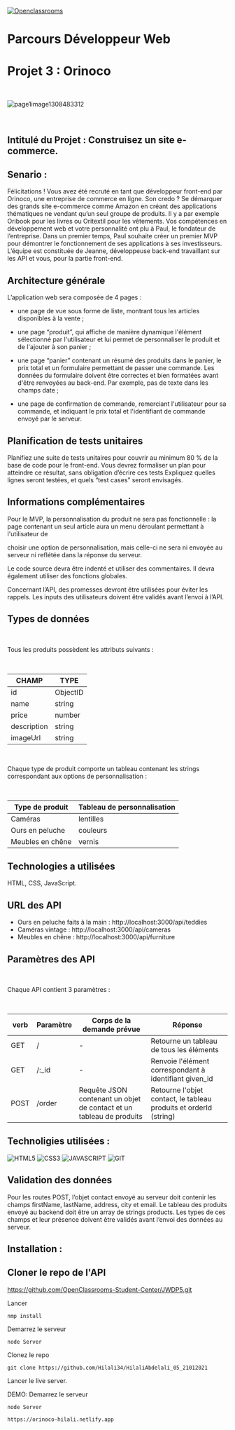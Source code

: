 [![Openclassrooms](https://camo.githubusercontent.com/e47c349811ac404b8147bd362c598e61c7d20225df17499c6373b44f6ee08a3d/68747470733a2f2f31746f3170726f67726573732e66722f77702d636f6e74656e742f75706c6f6164732f323031392f30352f6f70656e636c617373726f6f6d732d65313535373736313233363135382e706e67)](https://openclassrooms.com/)

# Parcours Développeur Web 
# Projet 3 : Orinoco

<br/>

![page1image1308483312](https://user.oc-static.com/upload/2019/09/04/15675819263013_image1.png)

<br/>

## Intitulé du Projet : Construisez un site e-commerce.

## Senario : 

Félicitations ! Vous avez été recruté en tant que développeur front-end par Orinoco, une entreprise de commerce en ligne.
Son credo ? Se démarquer des grands site e-commerce comme Amazon en créant des applications thématiques ne vendant qu’un seul groupe de produits. Il y a par exemple Oribook pour les livres ou Oritextil pour les vêtements.
Vos compétences en développement web et votre personnalité ont plu à Paul, le fondateur de l’entreprise.
Dans un premier temps, Paul souhaite créer un premier MVP pour démontrer le fonctionnement de ses applications à ses investisseurs.
L’équipe est constituée de Jeanne, développeuse back-end travaillant sur les API et vous, pour la partie front-end.

## Architecture générale

L’application web sera composée de 4 pages :

-    une page de vue sous forme de liste, montrant tous les articles disponibles à la vente ;
    
-    une page “produit”, qui affiche de manière dynamique l'élément sélectionné par l'utilisateur et lui permet de personnaliser le produit et de l'ajouter à son panier ;
    
-    une page “panier” contenant un résumé des produits dans le panier, le prix total et un formulaire permettant de passer une commande. Les données du formulaire doivent être correctes et bien formatées avant d'être renvoyées au back-end. Par exemple, pas de texte dans les champs date ;
    
-    une page de confirmation de commande, remerciant l'utilisateur pour sa commande, et indiquant le prix total et l'identifiant de commande envoyé par le serveur.

##  Planification de tests unitaires
    
   Planifiez une suite de tests unitaires pour couvrir au minimum 80 % de la base de code pour le front-end. Vous devrez formaliser un plan pour atteindre ce résultat, sans obligation d’écrire ces tests Expliquez quelles lignes seront testées, et quels “test cases” seront envisagés.
    
## Informations complémentaires
    
   Pour le MVP, la personnalisation du produit ne sera pas fonctionnelle : la page contenant un seul article aura un menu déroulant permettant à l'utilisateur de
    

choisir une option de personnalisation, mais celle-ci ne sera ni envoyée au serveur ni reflétée dans la réponse du serveur.

Le code source devra être indenté et utiliser des commentaires. Il devra également utiliser des fonctions globales.

Concernant l’API, des promesses devront être utilisées pour éviter les rappels. Les inputs des utilisateurs doivent être validés avant l’envoi à l’API.


## Types de données
<br/>

Tous les produits possèdent les attributs suivants :

<br/>

   
| CHAMP       | TYPE     |
|-------------|----------|
| id          | ObjectID |
| name        | string   |
| price       | number   |
| description | string   |
| imageUrl    | string   |

<br/>

Chaque type de produit comporte un tableau contenant les strings correspondant aux options de personnalisation :

<br/>

| Type de produit  | Tableau de personnalisation |
|------------------|-----------------------------|
| Caméras          | lentilles                   |
| Ours en peluche  | couleurs                    |
| Meubles en chêne | vernis                      |

## Technologies a utilisées
HTML, CSS, JavaScript.


## URL des API
- Ours en peluche faits à la main : http://localhost:3000/api/teddies
- Caméras vintage : http://localhost:3000/api/cameras
- Meubles en chêne : http://localhost:3000/api/furniture

## Paramètres des API
<br/>

Chaque API contient 3 paramètres :

<br/>

| verb | Paramètre | Corps de la demande prévue                                           | Réponse                                                            |
|------|-----------|----------------------------------------------------------------------|--------------------------------------------------------------------|
| GET  | /         | -                                                                    | Retourne un tableau de tous les éléments                           |
| GET  | /:_id     | -                                                                    | Renvoie l'élément correspondant à identifiant given_id             |
| POST | /order    | Requête JSON contenant un objet de contact et un tableau de produits | Retourne l'objet contact, le tableau produits et  orderId (string) |

## Technoligies utilisées : 

![HTML5](https://img.shields.io/badge/HTML5-E34F26?style=for-the-badge&logo=html5&logoColor=white)
![CSS3](https://img.shields.io/badge/CSS3-1572B6?style=for-the-badge&logo=css3&logoColor=white)
![JAVASCRIPT](https://img.shields.io/badge/Javascript-F4D03F?style=for-the-badge&logo=javascript&logoColor=white)
![GIT](https://img.shields.io/badge/Git-E34F26?style=for-the-badge&logo=git&logoColor=white)

## Validation des données

Pour les routes POST, l’objet contact envoyé au serveur doit contenir les champs firstName, lastName, address, city et email. Le tableau des produits envoyé au backend doit être un array de strings products. Les types de ces champs et leur présence doivent être validés avant l’envoi des données au serveur.




## Installation : 

## Cloner le repo de l'API

https://github.com/OpenClassrooms-Student-Center/JWDP5.git

Lancer 

```
nmp install

```

Demarrez le serveur

```
node Server

```

Clonez le repo 

```
git clone https://github.com/Hilali34/HilaliAbdelali_05_21012021

```

Lancer le live server.

DEMO:
Demarrez le serveur

```
node Server

https://orinoco-hilali.netlify.app




